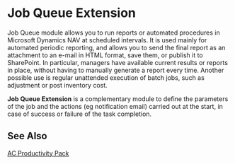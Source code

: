 ﻿---
Title: "Job Queue Extension"
Author: AutoCont
Date: 07/31/2018
Product: dynamics-nav-2018
Contentlocale: en
---

# <a name = "ac-pp-job-queue-extension.md" > </a> Job Queue Extension

Job Queue module allows you to run reports or automated procedures in Microsoft Dynamics NAV at scheduled intervals. It is used mainly for automated periodic reporting, and allows you to send the final report as an attachment to an e-mail in HTML format, save them, or publish it to SharePoint. In particular, managers have available current results or reports in place, without having to manually generate a report every time. Another possible use is regular unattended execution of batch jobs, such as adjustment or post inventory cost.

**Job Queue Extension** is a complementary module to define the parameters of the job and the actions (eg notification email) carried out at the start, in case of success or failure of the task completion.

## <a name = "see-also" > </a>See Also  
[AC Productivity Pack](ac-pp-productivity-pack.md)  
